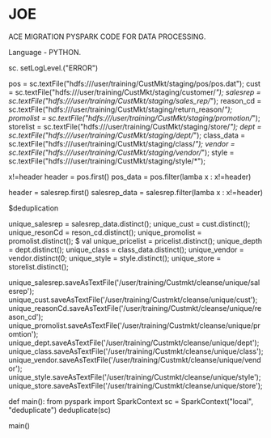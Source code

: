 # JOE
ACE MIGRATION
PYSPARK CODE FOR DATA PROCESSING. 

Language - PYTHON.



sc. setLogLevel.("ERROR")

pos = sc.textFile("hdfs:///user/training/CustMkt/staging/pos/pos.dat");
cust = sc.textFile("hdfs:///user/training/CustMkt/staging/customer/*");
salesrep = sc.textFile("hdfs:///user/training/CustMkt/staging/sales_rep/*");
reason_cd = sc.textFile("hdfs:///user/training/CustMkt/staging/return_reason/*");
promolist = sc.textFile("hdfs:///user/training/CustMkt/staging/promotion/*");
storelist = sc.textFile("hdfs:///user/training/CustMkt/staging/store/*");
dept = sc.textFile("hdfs:///user/training/CustMkt/staging/dept/*");
class_data = sc.textFile("hdfs:///user/training/CustMkt/staging/class/*");
vendor = sc.textFile("hdfs:///user/training/CustMkt/staging/vendor/*");
style = sc.textFile("hdfs:///user/training/CustMkt/staging/style/*");

x!=header
header = pos.first()
pos_data = pos.filter(lamba x : x!=header)

header = salesrep.first()
salesrep_data = salesrep.filter(lamba x : x!=header)

$deduplication

unique_salesrep = salesrep_data.distinct();
unique_cust = cust.distinct();
unique_resonCd = reson_cd.distinct();
unique_promolist = promolist.distinct();
$ val unique_pricelist = pricelist.distinct();
unique_depth = dept.distinct();
unique_class = class_data.distinct();
unique_vendor = vendor.distinct(0;
unique_style = style.distinct();
unique_store = storelist.distinct();


unique_salesrep.saveAsTextFile('/user/training/Custmkt/cleanse/unique/salesrep');
unique_cust.saveAsTextFile('/user/training/Custmkt/cleanse/unique/cust');
unique_reasonCd.saveAsTextFile('/user/training/Custmkt/cleanse/unique/reason_cd');
unique_promolist.saveAsTextFile('/user/training/Custmkt/cleanse/unique/promtion');
unique_dept.saveAsTextFile('/user/training/Custmkt/cleanse/unique/dept');
unique_class.saveAsTextFile('/user/training/Custmkt/cleanse/unique/class');
unique_vendor.saveAsTextFile('/user/training/Custmkt/cleanse/unique/vendor');
unique_style.saveAsTextFile('/user/training/Custmkt/cleanse/unique/style');
unique_store.saveAsTextFile('/user/training/Custmkt/cleanse/unique/store');


def main():
         from pyspark import SparkContext
         sc = SparkContext("local", "deduplicate")
         deduplicate(sc)


main()































